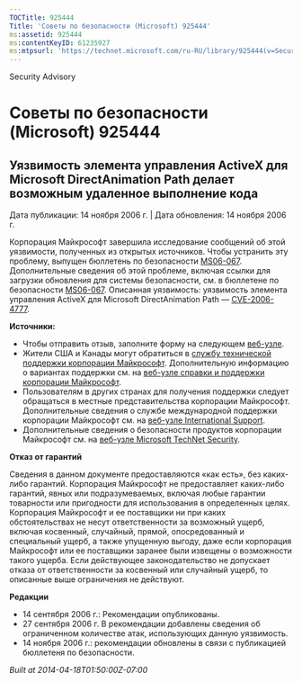 ```yaml
---
TOCTitle: 925444
Title: 'Советы по безопасности (Microsoft) 925444'
ms:assetid: 925444
ms:contentKeyID: 61235927
ms:mtpsurl: 'https://technet.microsoft.com/ru-RU/library/925444(v=Security.10)'
---
```


Security Advisory

Советы по безопасности (Microsoft) 925444
=========================================

Уязвимость элемента управления ActiveX для Microsoft DirectAnimation Path делает возможным удаленное выполнение кода
--------------------------------------------------------------------------------------------------------------------

Дата публикации: 14 ноября 2006 г. | Дата обновления: 14 ноября 2006 г.

Корпорация Майкрософт завершила исследование сообщений об этой уязвимости, полученных из открытых источников. Чтобы устранить эту проблему, выпущен бюллетень по безопасности [MS06-067](http://go.microsoft.com/fwlink/?linkid=69562). Дополнительные сведения об этой проблеме, включая ссылки для загрузки обновления для системы безопасности, см. в бюллетене по безопасности [MS06-067](http://go.microsoft.com/fwlink/?linkid=69562). Описанная уязвимость: уязвимость элемента управления ActiveX для Microsoft DirectAnimation Path — [CVE-2006-4777](http://www.cve.mitre.org/cgi-bin/cvename.cgi?name=cve-2006-4777).

**Источники:**

-   Чтобы отправить отзыв, заполните форму на следующем [веб-узле](https://support.microsoft.com/common/survey.aspx?scid=sw;en;1257&amp;showpage=1&amp;ws=technet&amp;sd=tech).
-   Жители США и Канады могут обратиться в [службу технической поддержки корпорации Майкрософт](http://go.microsoft.com/fwlink/?linkid=21131). Дополнительную информацию о вариантах поддержки см. на [веб-узле справки и поддержки корпорации Майкрософт](http://support.microsoft.com?ln=ru).
-   Пользователям в других странах для получения поддержки следует обращаться в местные представительства корпорации Майкрософт. Дополнительные сведения о службе международной поддержки корпорации Майкрософт см. на [веб-узле International Support](http://go.microsoft.com/fwlink/?linkid=21155).
-   Дополнительные сведения о безопасности продуктов корпорации Майкрософт см. на [веб-узле Microsoft TechNet Security](http://go.microsoft.com/fwlink/?linkid=21132).

**Отказ от гарантий**

Сведения в данном документе предоставляются «как есть», без каких-либо гарантий. Корпорация Майкрософт не предоставляет каких-либо гарантий, явных или подразумеваемых, включая любые гарантии товарности или пригодности для использования в определенных целях. Корпорация Майкрософт и ее поставщики ни при каких обстоятельствах не несут ответственности за возможный ущерб, включая косвенный, случайный, прямой, опосредованный и специальный ущерб, а также упущенную выгоду, даже если корпорация Майкрософт или ее поставщики заранее были извещены о возможности такого ущерба. Если действующее законодательство не допускает отказа от ответственности за косвенный или случайный ущерб, то описанные выше ограничения не действуют.

**Редакции**

-   14 сентября 2006 г.: Рекомендации опубликованы.
-   27 сентября 2006 г. В рекомендации добавлены сведения об ограниченном количестве атак, использующих данную уязвимость.
-   14 ноября 2006 г.: рекомендации обновлены в связи с публикацией бюллетеня по безопасности.

*Built at 2014-04-18T01:50:00Z-07:00*
